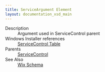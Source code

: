 ```yaml
---
title: ServiceArgument Element
layout: documentation_xsd_main
---
```

<dl>
  <dt>Description</dt>
  <dd>                 Argument used in ServiceControl parent             </dd>
  <dt>Windows Installer references</dt>
  <dd>
    <a href="http://msdn.microsoft.com/library/aa371634.aspx" target="_blank">ServiceControl Table</a>
  </dd>
  <dt>Parents</dt>
  <dd>
    <a href="../wix/servicecontrol">ServiceControl</a>
  </dd>
  <dt>See Also</dt>
  <dd>
    <a href="../wix">Wix Schema</a>
  </dd>
</dl>
